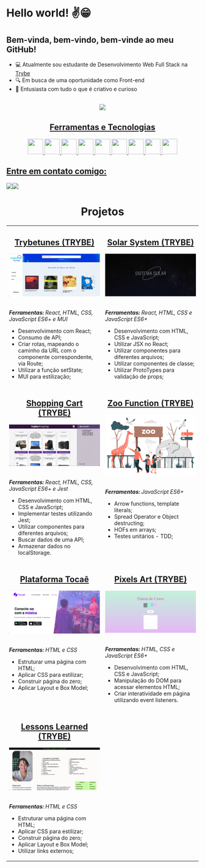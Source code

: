 # Hello world! :v::grin:

## Bem-vinda, bem-vindo, bem-vinde ao meu GitHub!

- 💻 Atualmente sou estudante de Desenvolvimento Web Full Stack na [Trybe](https://www.betrybe.com/)
- 🔍 Em busca de uma oportunidade como Front-end
- 🌱 Entusiasta com tudo o que é criativo e curioso

<br>
<div align="center"><a href="https://github.com/viviannemelo"><img height="160em" src="https://github-readme-stats.vercel.app/api/top-langs/?username=viviannemelo&layout=compact&langs_count=7&theme=dracula"/></div>

 <h2 align="center">Ferramentas e Tecnologias</h2>
<div align="center">
<img src="https://cdn.jsdelivr.net/gh/devicons/devicon/icons/html5/html5-original.svg" width="40" height="40"/> <img src="https://cdn.jsdelivr.net/gh/devicons/devicon/icons/css3/css3-original.svg" width="40" height="40"/> <img src="https://cdn.jsdelivr.net/gh/devicons/devicon/icons/javascript/javascript-original.svg" width="40" height="40"/> <img src="https://cdn.jsdelivr.net/gh/devicons/devicon/icons/react/react-original-wordmark.svg" width="40" height="40"/> <img src="https://cdn.jsdelivr.net/gh/devicons/devicon/icons/nodejs/nodejs-original.svg" width="40" height="40"/> <img src="https://cdn.jsdelivr.net/gh/devicons/devicon/icons/bootstrap/bootstrap-original.svg" width="40" height="40"/> <img src="https://cdn.jsdelivr.net/gh/devicons/devicon/icons/jest/jest-plain.svg" width="40" height="40"/> <img src="https://cdn.jsdelivr.net/gh/devicons/devicon/icons/figma/figma-original.svg" width="40" height="40"/> <img src="https://cdn.jsdelivr.net/gh/devicons/devicon/icons/photoshop/photoshop-plain.svg" width="40" height="40"/>
  </div>


<!-- <div align="center">
  
![Snake animation](https://github.com/viviannemelo/viviannemelo/blob/output/github-contribution-grid-snake.svg)
 
  </div>
 -->

## Entre em contato comigo:
<div> <a href = "mailto:viviannemmelo@gmail.com"><img src="https://img.shields.io/badge/Gmail-D14836?style=for-the-badge&logo=gmail&logoColor=white" target="_blank"></a><a href="https://www.linkedin.com/in/viviannemelo" target="_blank"><img src="https://img.shields.io/badge/-LinkedIn-%230077B5?style=for-the-badge&logo=linkedin&logoColor=white" target="_blank"></a> </div>
  
  
<h1 align="center">Projetos</h1>
<table align="center">
  <tr>
    <td valign="top" width="50%">
      <h2 align="center"><a href="https://github.com/viviannemelo/project-trybetunes-trybe">Trybetunes (TRYBE)</a></h2>
      <a href="https://github.com/viviannemelo/project-trybetunes-trybe"><img width="100%" src="trybetunes.png" alt="Project-preview" /></a>
      <br>
      <br>
      <p><em><strong>Ferramentas:</strong> React, HTML, CSS, JavaScript ES6+ e MUI</em></p>
      <ul>
        <li>Desenvolvimento com React;</li>
        <li>Consumo de API;</li>
        <li>Criar rotas, mapeando o caminho da URL com o componente correspondente, via Route;</li>
        <li>Utilizar a função setState;</li>
        <li>MUI para estilização;</li>
      </ul>
    </td>
     <td valign="top" width="50%">
      <h2 align="center"><a href="https://github.com/viviannemelo/project-solar-system-trybe">Solar System (TRYBE)</a></h2>
      <a href="https://github.com/viviannemelo/project-solar-system-trybe"><img width="100%" src="solar-system.png" alt="Project-preview" /></a>
      <br>
      <br>
      <p><em><strong>Ferramentas:</strong> React, HTML, CSS e JavaScript ES6+</em></p>
      <ul>
        <li>Desenvolvimento com HTML, CSS e JavaScript;</li>
        <li>Utilizar JSX no React;</li>
        <li>Utilizar componentes para diferentes arquivos;</li>
        <li>Utilizar componentes de classe;</li>
        <li>Utilizar ProtoTypes para validação de props;</li>
      </ul>
    </td>
  </tr>
  <tr>
    <td valign="top" width="50%">
      <h2 align="center"><a href="https://github.com/viviannemelo/project-shopping-cart-trybe">Shopping Cart (TRYBE)</a></h2>
      <a href="https://github.com/viviannemelo/project-shopping-cart-trybe"><img width="100%" src="shopping-card.png" alt="Project-preview" /></a>
      <br>
      <br>
      <p><em><strong>Ferramentas:</strong> React, HTML, CSS, JavaScript ES6+ e Jest</em></p>
      <ul>
        <li>Desenvolvimento com HTML, CSS e JavaScript;</li>
        <li>Implementar testes utilizando Jest;</li>
        <li>Utilizar componentes para diferentes arquivos;</li>
        <li>Buscar dados de uma API;</li>
        <li>Armazenar dados no localStorage.</li>
      </ul>
    </td>
<td valign="top" width="50%">
     <h2 align="center"><a href="https://github.com/viviannemelo/project-trybe-zoo-function">Zoo Function (TRYBE)</a></h2>
     <a href="https://github.com/viviannemelo/project-trybe-zoo-function"><img width="100%" src="zoo-function.jpg" alt="illustrator-image" /></a>
     <br>
     <br>
     <p><em><strong>Ferramentas: </strong>JavaScript ES6+</em></p>
     <ul>
       <li>Arrow functions, template literals;</li>
       <li>Spread Operator e Object destructing;</li>
       <li>HOFs em arrays;</li>
       <li>Testes unitários - TDD;</li>
     </ul>
    </td>
  </tr>
  <tr>
<td valign="top" width="50%">
     <h2 align="center"><a href="https://github.com/viviannemelo/plataforma-tocae">Plataforma Tocaê</a></h2>
     <a href="https://github.com/viviannemelo/plataforma-tocae"><img width="100%" src="tocae.png" alt="Project-preview" /></a>
     <br>
     <br>
     <p><em><strong>Ferramentas: </strong>HTML e CSS</em></p>
     <ul>
       <li>Estruturar uma página com HTML;</li>
       <li>Aplicar CSS para estilizar;</li>
       <li>Construir página do zero;</li>
       <li>Aplicar Layout e Box Model;</li>
     </ul>
    </td>
      <td valign="top" width="50%">
      <h2 align="center"><a href="https://github.com/viviannemelo/project-pixels-art-trybe">Pixels Art (TRYBE)</a></h2>
      <a href="https://github.com/viviannemelo/project-pixels-art-trybe"><img width="100%" src="pixels-art.png" alt="Project-preview" /></a>
      <br>
      <br>
      <p><em><strong>Ferramentas:</strong> HTML, CSS e JavaScript ES6+</em></p>
      <ul>
        <li>Desenvolvimento com HTML, CSS e JavaScript;</li>
        <li>Manipulação do DOM para acessar elementos HTML;</li>
        <li>Criar interatividade em página utilizando event listeners.</li>
      </ul>
     </td>
  </tr>
  <tr>
    </td>
  <td valign="top" width="50%">
  <h2 align="center"><a href="https://github.com/viviannemelo/project-lessons-learned-trybe">Lessons Learned (TRYBE)</a></h2>
  <a href="https://github.com/viviannemelo/project-lessons-learned-trybe"><img width="100%" src="lessons-learned.png" alt="Project-preview" /></a>
  <br>
  <br>
  <p><em><strong>Ferramentas:</strong> HTML e CSS</em></p>
  <ul>
    <li>Estruturar uma página com HTML;</li>
    <li>Aplicar CSS para estilizar;</li>
    <li>Construir página do zero;</li>
    <li>Aplicar Layout e Box Model;</li>
    <li>Utilizar links externos;</li>
  </ul>
    </td>
  </tr>
</table>
